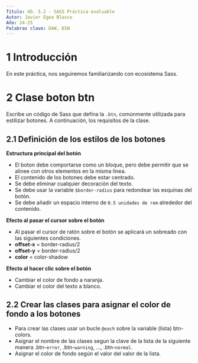 ```yaml
---
Título: UD. 5.2 - SASS Práctica evaluable
Autor: Javier Egea Blasco
Año: 24-25
Palabras clave: DAW, DIW
--- 
```


# 1 Introducción
En este práctica, nos seguiremos familiarizando con ecosistema Sass.

# 2 Clase boton btn
Escribe un código de Sass que defina la `.btn`, comúnmente utilizada para estilizar botones. A continuación, los requisitos de la clase.

## 2.1 Definición de los estilos de los botones
**Estructura principal del botón**
- El boton debe comportarse como un bloque, pero debe permitir que se alinee con otros elementos en la misma línea.
- El contenido de los botones debe estar centrado.
- Se debe eliminar cualquier decoración del texto.
- Se debe usar la variable `$border-radius` para redondear las esquinas del botón.
- Se debe añadir un espacio interno de `0.5 unidades de rem` alrededor del contenido.

**Efecto al pasar el cursor sobre el botón**  
- Al pasar el cursor de ratón sobre el botón se aplicará un sobreado con las siguientes condiciones.
- **offset-x** = border-radius/2
- **offset-y** = border-radius/2
- **color** = color-shadow

**Efecto al hacer clic sobre el botón**   
- Cambiar el color de fondo a naranja.
- Cambiar el color del texto a blanco.

## 2.2 Crear las clases para asignar el color de fondo a los botones
- Para crear las clases usar un bucle `@each` sobre la variable (lista) btn-colors.
- Asignar el nombre de las clases segun la clave de la lista de la siguiente manera .btn-`error`, .btn-`warning`, ..., .btn-`normal`.
- Asignar el color de fondo según el valor del valor de la lista.
